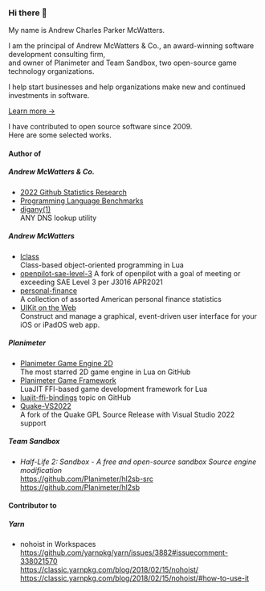 ### Hi there 👋

My name is Andrew Charles Parker McWatters.  

I am the principal of Andrew McWatters & Co., an award-winning software
development consulting firm,  
and owner of Planimeter and Team Sandbox, two open-source game technology organizations.  

I help start businesses and help organizations make new and continued investments in software.

[Learn more →](https://www.andrewmcwatters.com)

I have contributed to open source software since 2009.  
Here are some selected works.

#### Author of

##### Andrew McWatters & Co.

- [2022 Github Statistics Research](https://github.com/andrewmcwattersandco/github-statistics)
- [Programming Language Benchmarks](https://github.com/andrewmcwattersandco/programming-language-benchmarks)
- [digany(1)](https://github.com/andrewmcwattersandco/digany)  
  ANY DNS lookup utility

##### Andrew McWatters

- [lclass](https://github.com/andrewmcwatters/lclass)  
  Class-based object-oriented programming in Lua
- [openpilot-sae-level-3](https://github.com/andrewmcwatters/openpilot-sae-level-3)
  A fork of openpilot with a goal of meeting or exceeding SAE Level 3 per J3016 APR2021
- [personal-finance](https://andrewmcwatters.github.io/personal-finance/)  
  A collection of assorted American personal finance statistics
- [UIKit on the Web](https://github.com/andrewmcwatters/UIKit-on-the-Web)  
  Construct and manage a graphical, event-driven user interface for your iOS or iPadOS web app.

##### Planimeter

- [Planimeter Game Engine 2D](https://github.com/Planimeter/game-engine-2d)  
  The most starred 2D game engine in Lua on GitHub
- [Planimeter Game Framework](https://github.com/Planimeter/lgf)  
  LuaJIT FFI-based game development framework for Lua
- [luajit-ffi-bindings](https://github.com/topics/luajit-ffi-bindings) topic on
  GitHub
- [Quake-VS2022](https://github.com/Planimeter/Quake-VS2022)  
  A fork of the Quake GPL Source Release with Visual Studio 2022 support

##### Team Sandbox

- _Half-Life 2: Sandbox - A free and open-source sandbox Source engine
  modification_  
  https://github.com/Planimeter/hl2sb-src  
  https://github.com/Planimeter/hl2sb

#### Contributor to

##### Yarn

- nohoist in Workspaces  
  https://github.com/yarnpkg/yarn/issues/3882#issuecomment-338021570  
  https://classic.yarnpkg.com/blog/2018/02/15/nohoist/  
  https://classic.yarnpkg.com/blog/2018/02/15/nohoist/#how-to-use-it

<!--
**andrewmcwatters/andrewmcwatters** is a ✨ _special_ ✨ repository because its `README.md` (this file) appears on your GitHub profile.

Here are some ideas to get you started:

- 🔭 I’m currently working on ...
- 🌱 I’m currently learning ...
- 👯 I’m looking to collaborate on ...
- 🤔 I’m looking for help with ...
- 💬 Ask me about ...
- 📫 How to reach me: ...
- 😄 Pronouns: ...
- ⚡ Fun fact: ...
-->
